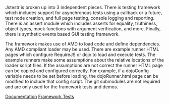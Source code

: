 Jstestr is broken up into 3 independent pieces. There is testing framework which
includes support for asynchronous tests using a callback or a future, test node
creation, and full page testing, console logging and reporting. There is an
assert module which includes asserts for equality, truthiness, object types,
mock functions with argument verification, and more. Finally, there is synthetic
events based GUI testing framework.

The framework makes use of AMD to load code and define dependencies. Any AMD
compliant loader may be used. There are example runner HTML pages which configure
RequireJS or dojo to load and execute tests. The example runners make some
assumptions about the relative locations of the loader script files. If the
assumptions are not correct the runner HTML page can be copied and configured
correctly. For example, if a dojoConfig variable needs to be set before loading, the
dojoRunner.html page can be modified to include that config script. The git
submodules are not required and are only used for the framework tests and demos.

[Documentation](http://jrfeenst.github.io/jstestr/docs/index.html)
[Framework Tests](http://jrfeenst.github.io/jstestr/runner/runner.html?module=tests/testAll)
